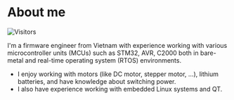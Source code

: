 # About me
![Visitors](https://api.visitorbadge.io/api/visitors?path=https%3A%2F%2Fgithub.com%2Fphien-ntace&label=Profile%20views&countColor=%23ff8a65&style=plastic&labelStyle=none)

I'm a firmware engineer from Vietnam with experience working with various microcontroller units (MCUs) such as STM32, AVR, C2000 both in bare-metal and real-time operating system (RTOS) environments. 
- I enjoy working with motors (like DC motor, stepper motor, ...), lithium batteries, and have knowledge about switching power.
- I also have experience working with embedded Linux systems and QT. 

